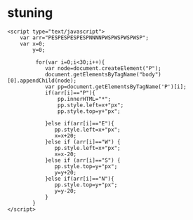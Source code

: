 # stuning
<!DOCTYPE html>
<html>
<head>
	<meta charset="utf-8">
	<title>chanllage90</title>
	<style type="text/css">
		p {position: absolute;
		   width: 20px;
		   height: 20px;
		   }
	</style>
</head>
<body>

    <script type="text/javascript">
    	var arr="PESPESPESPESPNNNNPWSPWSPWSPWSP";
    	var x=0;
    	    y=0;
    	    
    	     for(var i=0;i<30;i++){
    	     	var node=document.createElement("P");
    	     	document.getElementsByTagName("body")[0].appendChild(node);
    	    	var pp=document.getElementsByTagName('P')[i];
    	    	if(arr[i]=="P"){
    	    		pp.innerHTML="*";
    	    		pp.style.left=x+"px";
    	    		pp.style.top=y+"px";
    	    		
    	    	}else if(arr[i]=="E"){
                   pp.style.left=x+"px";
                   x=x+20; 
    	    	}else if (arr[i]=="W") {
                   pp.style.left=x+"px";
                   x=x-20;
    	    	}else if (arr[i]=="S") {
    	    	   pp.style.top=y+"px";
    	    	   y=y+20;	
    	    	}else if(arr[i]=="N"){
                   pp.style.top=y+"px";
                   y=y-20;
    	    	}
    	    }
    </script>
</body>
</html>
